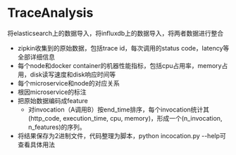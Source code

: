 # TraceAnalysis
将elasticsearch上的数据导入，将influxdb上的数据导入，将两者数据进行整合
- zipkin收集到的原始数据，包括trace id，每次调用的status code，latency等全部详细信息
- 每个node和docker container的机器性能指标，包括cpu占用率，memory占用，disk读写速度和disk响应时间等
- 每个microservice和node的对应关系
- 根因microservice的标注
- 把原始数据编码成feature
    * 对invocation（A调用B）按end_time排序，每个invocation统计其(http_code, execution_time, cpu, memory)，形成一个(n_invocation, n_features)的序列。
- 将结果保存为2进制文件，代码整理为脚本，python incocation.py --help可查看具体用法
